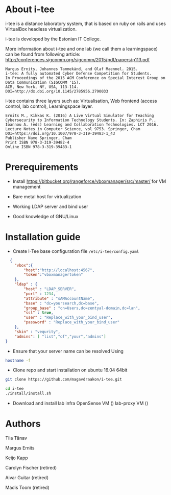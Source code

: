 # About i-tee
i-tee is a distance laboratory system, that is based on ruby on rails and uses VirtualBox headless virtualization.

i-tee is developed by the Estonian IT College.

More information about i-tee and one lab (we call them a learningspace) can be found from following article:
http://conferences.sigcomm.org/sigcomm/2015/pdf/papers/p113.pdf


    Margus Ernits, Johannes Tammekänd, and Olaf Maennel. 2015.
    i-tee: A fully automated Cyber Defense Competition for Students.
    In Proceedings of the 2015 ACM Conference on Special Interest Group on Data Communication (SIGCOMM '15).
    ACM, New York, NY, USA, 113-114. DOI=http://dx.doi.org/10.1145/2785956.2790033


i-tee contains three layers such as: Virtualisation, Web frontend (access control, lab control), Learningspace layer.



    Ernits M., Kikkas K. (2016) A Live Virtual Simulator for Teaching Cybersecurity to Information Technology Students. In: Zaphiris P., Ioannou A. (eds) Learning and Collaboration Technologies. LCT 2016. Lecture Notes in Computer Science, vol 9753. Springer, Cham
    DOI=https://doi.org/10.1007/978-3-319-39483-1_43
    Publisher Name Springer, Cham
    Print ISBN 978-3-319-39482-4
    Online ISBN 978-3-319-39483-1

# Prerequirements


* Install https://bitbucket.org/rangeforce/vboxmanager/src/master/ for VM management


* Bare metal host for virtualization
* Working LDAP server and bind user
* Good knowledge of GNU/Linux

# Installation guide


* Create I-Tee base configuration file `/etc/i-tee/config.yaml`
```json
  {
  	"vbox":{
        "host":"http://localhost:4567",
        "token":"vboxmanagertoken"
    },
	"ldap" : {
		"host" : "LDAP_SERVER",
		"port" : 1234,
		"attribute" : "sAMAccountName",
		"base" : "dc=yoursearch,dc=base",
		"group_base" : "cn=Users,dc=zentyal-domain,dc=lan",
		"ssl" : true,
		"user" : "Replace_with_your_bind_user",
		"password" : "Replace_with_your_bind_user"
	},
	"skin" : "vequrity",
	"admins": [ "list","of","your","admins"]
}
```


* Ensure that your server name can be resolved Using
```bash
hostname -f
```

* Clone repo and start installation on ubuntu 16.04 64bit
```bash
git clone https://github.com/magavdraakon/i-tee.git

cd i-tee
./install/install.sh
```



* Download and install lab infra
OpenSense VM ()
lab-proxy VM ()

# Authors
Tiia Tänav

Margus Ernits

Keijo Kapp

Carolyn Fischer (retired)

Aivar Guitar (retired)

Madis Toom (retired)
